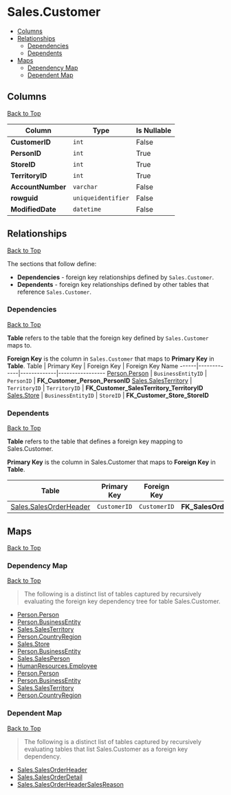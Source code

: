 # Sales.Customer

* [Columns](#columns)
* [Relationships](#relationships)
    * [Dependencies](#dependencies)
    * [Dependents](#dependents)
* [Maps](#maps)
    * [Dependency Map](#dependency-map)
    * [Dependent Map](#dependent-map)

## Columns
[Back to Top](#salescustomer)

Column | Type | Is Nullable
-------|------|------------
**CustomerID** | `int` | False
**PersonID** | `int` | True
**StoreID** | `int` | True
**TerritoryID** | `int` | True
**AccountNumber** | `varchar` | False
**rowguid** | `uniqueidentifier` | False
**ModifiedDate** | `datetime` | False

## Relationships
[Back to Top](#salescustomer)


The sections that follow define:
* **Dependencies** - foreign key relationships defined by `Sales.Customer`.
* **Dependents** - foreign key relationships defined by other tables that reference `Sales.Customer`.

### Dependencies
[Back to Top](#salescustomer)


**Table** refers to the table that the foreign key defined by `Sales.Customer` maps to.

**Foreign Key** is the column in `Sales.Customer` that maps to **Primary Key** in **Table**.
Table | Primary Key | Foreign Key | Foreign Key Name
------|-------------|-------------|-----------------
[Person.Person](../Person/Person.md) | `BusinessEntityID` | `PersonID` | **FK_Customer_Person_PersonID**
[Sales.SalesTerritory](./SalesTerritory.md) | `TerritoryID` | `TerritoryID` | **FK_Customer_SalesTerritory_TerritoryID**
[Sales.Store](./Store.md) | `BusinessEntityID` | `StoreID` | **FK_Customer_Store_StoreID**

### Dependents
[Back to Top](#salescustomer)

**Table** refers to the table that defines a foreign key mapping to Sales.Customer.

**Primary Key** is the column in Sales.Customer that maps to **Foreign Key** in **Table**.

Table | Primary Key | Foreign Key | Foreign Key Name
------|-------------|-------------|-----------------
[Sales.SalesOrderHeader](./SalesOrderHeader.md) | `CustomerID` | `CustomerID` | **FK_SalesOrderHeader_Customer_CustomerID**

## Maps
[Back to Top](#salescustomer)

### Dependency Map
[Back to Top](#salescustomer)

> The following is a distinct list of tables captured by recursively evaluating the foreign key dependency tree for table Sales.Customer.

* [Person.Person](../Person/Person.md)
* [Person.BusinessEntity](./BusinessEntity.md)
* [Sales.SalesTerritory](./SalesTerritory.md)
* [Person.CountryRegion](../Person/CountryRegion.md)
* [Sales.Store](./Store.md)
* [Person.BusinessEntity](../Person/BusinessEntity.md)
* [Sales.SalesPerson](./SalesPerson.md)
* [HumanResources.Employee](../HumanResources/Employee.md)
* [Person.Person](../Person/Person.md)
* [Person.BusinessEntity](./BusinessEntity.md)
* [Sales.SalesTerritory](./SalesTerritory.md)
* [Person.CountryRegion](../Person/CountryRegion.md)
### Dependent Map
[Back to Top](#salescustomer)

> The following is a distinct list of tables captured by recursively evaluating tables that list Sales.Customer as a foreign key dependency.

* [Sales.SalesOrderHeader](./SalesOrderHeader.md)
* [Sales.SalesOrderDetail](./SalesOrderDetail.md)
* [Sales.SalesOrderHeaderSalesReason](./SalesOrderHeaderSalesReason.md)
